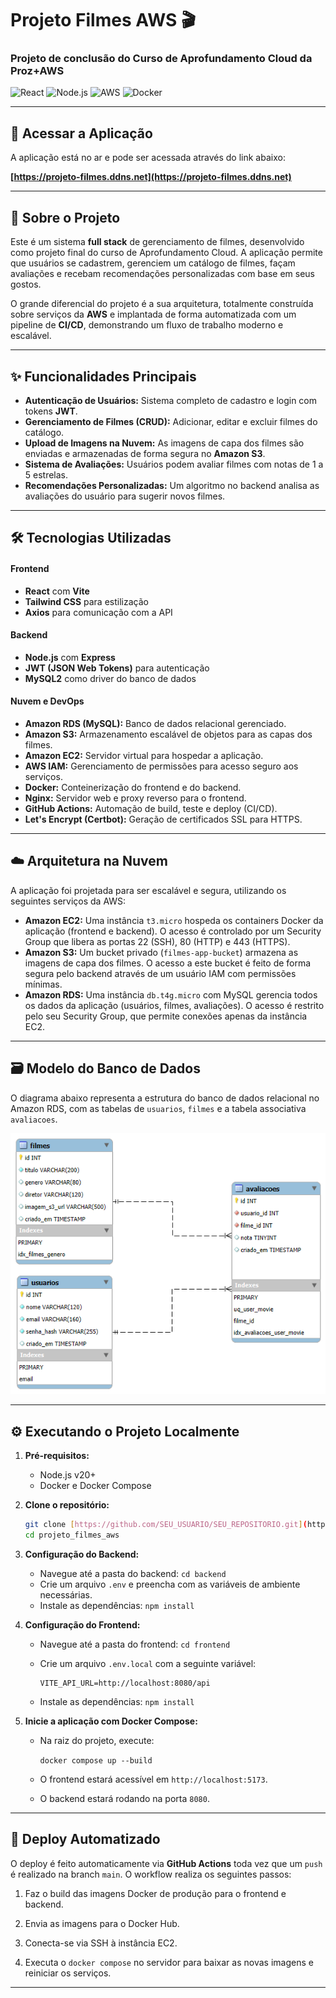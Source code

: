 # Projeto Filmes AWS 🎬

### Projeto de conclusão do Curso de Aprofundamento Cloud da Proz+AWS

![React](https://img.shields.io/badge/React-20232A?style=for-the-badge&logo=react&logoColor=61DAFB)
![Node.js](https://img.shields.io/badge/Node.js-339933?style=for-the-badge&logo=nodedotjs&logoColor=white)
![AWS](https://img.shields.io/badge/AWS-232F3E?style=for-the-badge&logo=amazon-aws&logoColor=white)
![Docker](https://img.shields.io/badge/Docker-2496ED?style=for-the-badge&logo=docker&logoColor=white)

---

## 🚀 Acessar a Aplicação

A aplicação está no ar e pode ser acessada através do link abaixo:

**[https://projeto-filmes.ddns.net](https://projeto-filmes.ddns.net)**

---

## 📖 Sobre o Projeto

Este é um sistema **full stack** de gerenciamento de filmes, desenvolvido como projeto final do curso de Aprofundamento Cloud. A aplicação permite que usuários se cadastrem, gerenciem um catálogo de filmes, façam avaliações e recebam recomendações personalizadas com base em seus gostos.

O grande diferencial do projeto é a sua arquitetura, totalmente construída sobre serviços da **AWS** e implantada de forma automatizada com um pipeline de **CI/CD**, demonstrando um fluxo de trabalho moderno e escalável.

---

## ✨ Funcionalidades Principais

* **Autenticação de Usuários:** Sistema completo de cadastro e login com tokens **JWT**.
* **Gerenciamento de Filmes (CRUD):** Adicionar, editar e excluir filmes do catálogo.
* **Upload de Imagens na Nuvem:** As imagens de capa dos filmes são enviadas e armazenadas de forma segura no **Amazon S3**.
* **Sistema de Avaliações:** Usuários podem avaliar filmes com notas de 1 a 5 estrelas.
* **Recomendações Personalizadas:** Um algoritmo no backend analisa as avaliações do usuário para sugerir novos filmes.

---

## 🛠️ Tecnologias Utilizadas

#### Frontend

* **React** com **Vite**
* **Tailwind CSS** para estilização
* **Axios** para comunicação com a API

#### Backend

* **Node.js** com **Express**
* **JWT (JSON Web Tokens)** para autenticação
* **MySQL2** como driver do banco de dados

#### Nuvem e DevOps

* **Amazon RDS (MySQL):** Banco de dados relacional gerenciado.
* **Amazon S3:** Armazenamento escalável de objetos para as capas dos filmes.
* **Amazon EC2:** Servidor virtual para hospedar a aplicação.
* **AWS IAM:** Gerenciamento de permissões para acesso seguro aos serviços.
* **Docker:** Conteinerização do frontend e do backend.
* **Nginx:** Servidor web e proxy reverso para o frontend.
* **GitHub Actions:** Automação de build, teste e deploy (CI/CD).
* **Let's Encrypt (Certbot):** Geração de certificados SSL para HTTPS.

---

## ☁️ Arquitetura na Nuvem

A aplicação foi projetada para ser escalável e segura, utilizando os seguintes serviços da AWS:

* **Amazon EC2:** Uma instância `t3.micro` hospeda os containers Docker da aplicação (frontend e backend). O acesso é controlado por um Security Group que libera as portas 22 (SSH), 80 (HTTP) e 443 (HTTPS).
* **Amazon S3:** Um bucket privado (`filmes-app-bucket`) armazena as imagens de capa dos filmes. O acesso a este bucket é feito de forma segura pelo backend através de um usuário IAM com permissões mínimas.
* **Amazon RDS:** Uma instância `db.t4g.micro` com MySQL gerencia todos os dados da aplicação (usuários, filmes, avaliações). O acesso é restrito pelo seu Security Group, que permite conexões apenas da instância EC2.

---

## 🗃️ Modelo do Banco de Dados

O diagrama abaixo representa a estrutura do banco de dados relacional no Amazon RDS, com as tabelas de `usuarios`, `filmes` e a tabela associativa `avaliacoes`.

![Diagrama de Entidade-Relacionamento](./docs/EER_Filmes.png)

---

## ⚙️ Executando o Projeto Localmente

1. **Pré-requisitos:**
    * Node.js v20+
    * Docker e Docker Compose

2. **Clone o repositório:**

    ```bash
    git clone [https://github.com/SEU_USUARIO/SEU_REPOSITORIO.git](https://github.com/SEU_USUARIO/SEU_REPOSITORIO.git)
    cd projeto_filmes_aws
    ```

3. **Configuração do Backend:**
    * Navegue até a pasta do backend: `cd backend`
    * Crie um arquivo `.env` e preencha com as variáveis de ambiente necessárias.
    * Instale as dependências: `npm install`

4. **Configuração do Frontend:**
    * Navegue até a pasta do frontend: `cd frontend`
    * Crie um arquivo `.env.local` com a seguinte variável:

        ```env
        VITE_API_URL=http://localhost:8080/api
        ```

    * Instale as dependências: `npm install`

5. **Inicie a aplicação com Docker Compose:**

    * Na raiz do projeto, execute:

         `docker compose up --build `

    * O frontend estará acessível em `http://localhost:5173`.
    * O backend estará rodando na porta `8080`.

---

## 🚀 Deploy Automatizado

O deploy é feito automaticamente via **GitHub Actions** toda vez que um `push` é realizado na branch `main`. O workflow realiza os seguintes passos:

1. Faz o build das imagens Docker de produção para o frontend e backend.

2. Envia as imagens para o Docker Hub.

3. Conecta-se via SSH à instância EC2.

4. Executa o `docker compose` no servidor para baixar as novas imagens e reiniciar os serviços.

---
